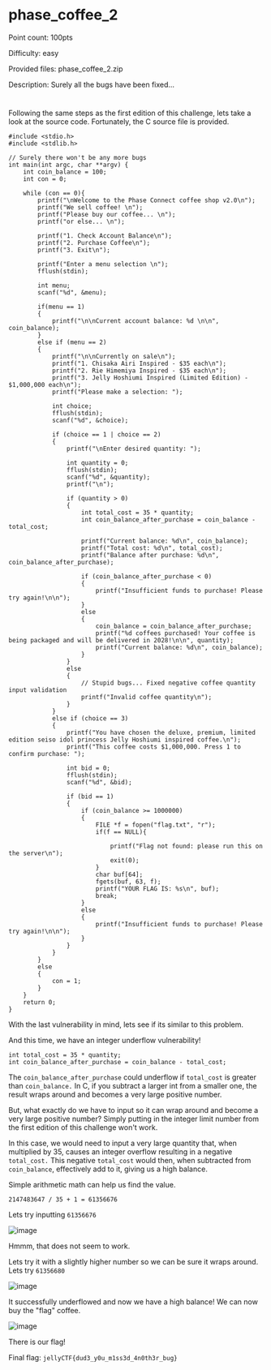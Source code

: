 # phase_coffee_2
Point count: 100pts

Difficulty: easy

Provided files: phase_coffee_2.zip

Description: Surely all the bugs have been fixed...
# 

Following the same steps as the first edition of this challenge, lets take a look at the source code. Fortunately, the C source file is provided. 

```
#include <stdio.h>
#include <stdlib.h>

// Surely there won't be any more bugs
int main(int argc, char **argv) {
    int coin_balance = 100;
    int con = 0;

    while (con == 0){
        printf("\nWelcome to the Phase Connect coffee shop v2.0\n");
        printf("We sell coffee! \n");
        printf("Please buy our coffee... \n");
        printf("or else... \n");

        printf("1. Check Account Balance\n");
        printf("2. Purchase Coffee\n");
        printf("3. Exit\n");

        printf("Enter a menu selection \n");
        fflush(stdin);

        int menu;
        scanf("%d", &menu);

        if(menu == 1)
        {
            printf("\n\nCurrent account balance: %d \n\n", coin_balance);
        }
        else if (menu == 2)
        {
            printf("\n\nCurrently on sale\n");
            printf("1. Chisaka Airi Inspired - $35 each\n");
            printf("2. Rie Himemiya Inspired - $35 each\n");
            printf("3. Jelly Hoshiumi Inspired (Limited Edition) - $1,000,000 each\n");
            printf("Please make a selection: ");

            int choice;
            fflush(stdin);
            scanf("%d", &choice);

            if (choice == 1 | choice == 2)
            {
                printf("\nEnter desired quantity: ");

                int quantity = 0;
                fflush(stdin);
                scanf("%d", &quantity);
                printf("\n");

                if (quantity > 0)
                {
                    int total_cost = 35 * quantity;
                    int coin_balance_after_purchase = coin_balance - total_cost;

                    printf("Current balance: %d\n", coin_balance);
                    printf("Total cost: %d\n", total_cost);
                    printf("Balance after purchase: %d\n", coin_balance_after_purchase);

                    if (coin_balance_after_purchase < 0)
                    {
                        printf("Insufficient funds to purchase! Please try again!\n\n");
                    }
                    else
                    {
                        coin_balance = coin_balance_after_purchase;
                        printf("%d coffees purchased! Your coffee is being packaged and will be delivered in 2028!\n\n", quantity);
                        printf("Current balance: %d\n", coin_balance);
                    }
                }
                else
                {
                    // Stupid bugs... Fixed negative coffee quantity input validation
                    printf("Invalid coffee quantity\n");
                }
            }
            else if (choice == 3)
            {
                printf("You have chosen the deluxe, premium, limited edition seiso idol princess Jelly Hoshiumi inspired coffee.\n");
                printf("This coffee costs $1,000,000. Press 1 to confirm purchase: ");

                int bid = 0;
                fflush(stdin);
                scanf("%d", &bid);

                if (bid == 1)
                {
                    if (coin_balance >= 1000000)
                    {
                        FILE *f = fopen("flag.txt", "r");
                        if(f == NULL){

                            printf("Flag not found: please run this on the server\n");
                            exit(0);
                        }
                        char buf[64];
                        fgets(buf, 63, f);
                        printf("YOUR FLAG IS: %s\n", buf);
                        break;
                    }
                    else
                    {
                        printf("Insufficient funds to purchase! Please try again!\n\n");
                    }
                }
            }
        }
        else
        {
            con = 1;
        }
    }
    return 0;
}
```

With the last vulnerability in mind, lets see if its similar to this problem.

And this time, we have an integer underflow vulnerability!

```
int total_cost = 35 * quantity;
int coin_balance_after_purchase = coin_balance - total_cost;
```

The `coin_balance_after_purchase` could underflow if `total_cost` is greater than `coin_balance.` In C, if you subtract a larger int from a smaller one, the result wraps around and becomes a very large positive number.

But, what exactly do we have to input so it can wrap around and become a very large positive number? Simply putting in the integer limit number from the first edition of this challenge won't work. 

In this case, we would need to input a very large quantity that, when multiplied by 35, causes an integer overflow resulting in a negative `total_cost.` This negative `total_cost` would then, when subtracted from `coin_balance`, effectively add to it, giving us a high balance.

Simple arithmetic math can help us find the value. 

`2147483647 / 35 + 1 = 61356676`

Lets try inputting `61356676`

![image](https://github.com/sa1181405/pbchocolate-private-writeups/assets/170969470/5982705d-063e-45d5-82bb-e0a71aeb311c)

Hmmm, that does not seem to work.

Lets try it with a slightly higher number so we can be sure it wraps around. Lets try `61356680`

![image](https://github.com/sa1181405/pbchocolate-private-writeups/assets/170969470/4f555b63-f113-49fc-8a36-74b4887e0b7a)

It successfully underflowed and now we have a high balance! We can now buy the "flag" coffee.

![image](https://github.com/sa1181405/pbchocolate-private-writeups/assets/170969470/9bd882fe-b6ff-460b-8691-b594832e7fad)

There is our flag!

Final flag: `jellyCTF{dud3_y0u_m1ss3d_4n0th3r_bug}`


